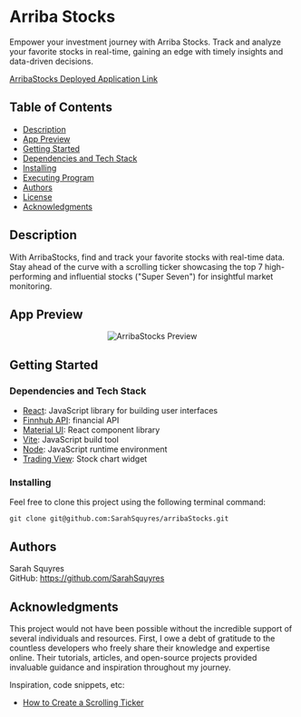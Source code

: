# Arriba Stocks

Empower your investment journey with Arriba Stocks. Track and analyze your favorite stocks in real-time, gaining an edge with timely insights and data-driven decisions.

[ArribaStocks Deployed Application Link](https://dashboard.heroku.com/apps/arribastocks)


## Table of Contents

* [Description](#description)
* [App Preview](#app-preview)
* [Getting Started](#getting-started)
* [Dependencies and Tech Stack](#dependencies-and-tech-stack)
* [Installing](#installing)
* [Executing Program](#executing-program)
* [Authors](#Authors)
* [License](#license)
* [Acknowledgments](#acknowledgments)


## Description

With ArribaStocks, find and track your favorite stocks with real-time data. Stay ahead of the curve with a scrolling ticker showcasing the top 7 high-performing and influential stocks ("Super Seven") for insightful market monitoring.


## App Preview
<div align="center">
  
![ArribaStocks Preview](https://github.com/user-attachments/assets/97ffdeff-db4a-4559-90d1-3da9d94354ee)  

</div>


## Getting Started

### Dependencies and Tech Stack

* [React](https://legacy.reactjs.org/): JavaScript library for building user interfaces
* [Finnhub API](https://finnhub.io/): financial API
* [Material UI](https://mui.com/material-ui/): React component library
* [Vite](https://vite.dev/): JavaScript build tool
* [Node](https://nodejs.org/en): JavaScript runtime environment
* [Trading View](https://www.tradingview.com/widget-docs/widgets/charts/advanced-chart/): Stock chart widget


### Installing

Feel free to clone this project using the following terminal command:

```
git clone git@github.com:SarahSquyres/arribaStocks.git
```


## Authors

Sarah Squyres  
GitHub: https://github.com/SarahSquyres 


## Acknowledgments

This project would not have been possible without the incredible support of several individuals and resources. First, I owe a debt of gratitude to the countless developers who freely share their knowledge and expertise online. Their tutorials, articles, and open-source projects provided invaluable guidance and inspiration throughout my journey.

Inspiration, code snippets, etc:
* [How to Create a Scrolling Ticker](https://codepen.io/lewismcarey/pen/GJZVoG)
